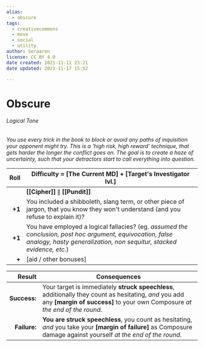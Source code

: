 ```yaml
---
alias:
  - obscure
tags:
  - creativecommons
  - move
  - social
  - utility
author: Seraaron
license: CC BY 4.0
date created: 2021-11-11 23:21
date updated: 2021-11-17 15:52

---
```


# Obscure

###### Logical Tone

_You use every trick in the book to block or avoid any paths of inquisition your opponent might try. This is a 'high risk, high reward' technique, that gets harder the longer the conflict goes on. The goal is to create a haze of uncertainty, such that your detractors start to call everything into question._

|   Roll | Difficulty = [The Current MD] + [Target's Investigator lvl.]                                                                                                                      |
| -----: | --------------------------------------------------------------------------------------------------------------------------------------------------------------------------------- |
|        | **[[Cipher]]** ∥ **[[Pundit]]**                                                                                                                                                   |
| **+1** | You included a shibboleth, slang term, or other piece of jargon, that you know they won't understand (and you refuse to explain it)?                                              |
| **+1** | You have employed a logical fallacies? (eg. _assumed the conclusion, post hoc argument, equivocation, false analogy, hasty generalization, non sequitur, stacked evidence, etc._) |
|  **+** | [aid / other bonuses]                                                                                                                                                             |

|       Result | Consequences                                                                                                                                                                        |
| -----------: | ----------------------------------------------------------------------------------------------------------------------------------------------------------------------------------- |
| **Success:** | Your target is immediately **struck speechless**, additionally they count as hesitating, _and_ you add any **[margin of success]** to your own Composure _at the end of the round_. |
| **Failure:** | **You are struck speechless**, you count as hesitating, _and_ you take your **[margin of failure]** as Composure damage against yourself _at the end of the round_.                 |
